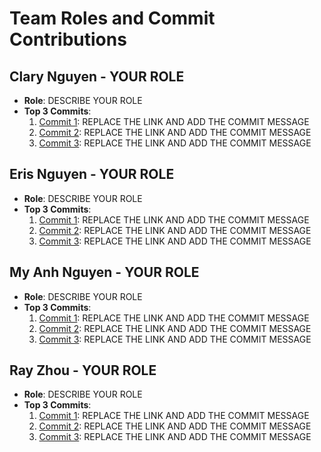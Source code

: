 # Team Roles and Commit Contributions

## Clary Nguyen - YOUR ROLE
- **Role**: DESCRIBE YOUR ROLE
- **Top 3 Commits**:
  1. [Commit 1](https://github.com/repo/commit1): REPLACE THE LINK AND ADD THE COMMIT MESSAGE
  2. [Commit 2](https://github.com/repo/commit2): REPLACE THE LINK AND ADD THE COMMIT MESSAGE
  3. [Commit 3](https://github.com/repo/commit3): REPLACE THE LINK AND ADD THE COMMIT MESSAGE

## Eris Nguyen - YOUR ROLE
- **Role**: DESCRIBE YOUR ROLE
- **Top 3 Commits**:
  1. [Commit 1](https://github.com/repo/commit1): REPLACE THE LINK AND ADD THE COMMIT MESSAGE
  2. [Commit 2](https://github.com/repo/commit2): REPLACE THE LINK AND ADD THE COMMIT MESSAGE
  3. [Commit 3](https://github.com/repo/commit3): REPLACE THE LINK AND ADD THE COMMIT MESSAGE

## My Anh Nguyen - YOUR ROLE
- **Role**: DESCRIBE YOUR ROLE
- **Top 3 Commits**:
  1. [Commit 1](https://github.com/repo/commit1): REPLACE THE LINK AND ADD THE COMMIT MESSAGE
  2. [Commit 2](https://github.com/repo/commit2): REPLACE THE LINK AND ADD THE COMMIT MESSAGE
  3. [Commit 3](https://github.com/repo/commit3): REPLACE THE LINK AND ADD THE COMMIT MESSAGE

## Ray Zhou - YOUR ROLE
- **Role**: DESCRIBE YOUR ROLE
- **Top 3 Commits**:
  1. [Commit 1](https://github.com/repo/commit1): REPLACE THE LINK AND ADD THE COMMIT MESSAGE
  2. [Commit 2](https://github.com/repo/commit2): REPLACE THE LINK AND ADD THE COMMIT MESSAGE
  3. [Commit 3](https://github.com/repo/commit3): REPLACE THE LINK AND ADD THE COMMIT MESSAGE
